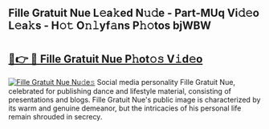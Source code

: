 ## Fille Gratuit Nue L𝚎a𝚔ed N𝚞𝚍e - Part-MUq Vi𝚍𝚎o L𝚎a𝚔s - H𝚘𝚝 O𝚗𝚕yf𝚊ns P𝚑𝚘tos bjWBW

# <h2><a href="http://kfe82rb.oniu.top/?m=Fille+Gratuit+Nue">🔗👉 🔴 Fille Gratuit Nue P𝚑ot𝚘𝚜 V𝚒d𝚎o</a></h2>

[![Fille Gratuit Nue Nu𝚍e𝚜](https://i.imgur.com/0qMVB7G.gif)](http://kfe82rb.oniu.top/?m=Fille+Gratuit+Nue)
Social media personality Fille Gratuit Nue, celebrated for publishing dance and lifestyle material, consisting of presentations and blogs. Fille Gratuit Nue's public image is characterized by its warm and genuine demeanor, but the intricacies of his personal life remain shrouded in secrecy.  
